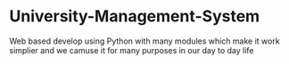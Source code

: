 # University-Management-System
Web based develop using Python with many modules which make it work simplier and we camuse it for many purposes in our day to day life
